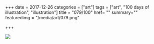 +++
date = 2017-12-26
categories = ["art"]
tags = ["art", "100 days of illustration", "illustration"]
title = "079/100"
href= ""
summary=""
featuredimg = "/media/art/079.png"

+++

<img src="/media/art/079.png" />
